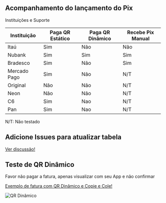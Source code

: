 ## Acompanhamento do lançamento do Pix

Instituições e Suporte

| Instituição   | Paga QR Estático | Paga QR Dinâmico | Recebe Pix Manual |
| ------------- | ---------------- | ---------------- | ----------------- |
| Itaú          | Sim              | Não              | Não               |
| Nubank        | Sim              | Sim              | Sim               |
| Bradesco      | Sim              | Não              | Sim               |
| Mercado Pago  | Sim              | Não              | N/T               |
| Original      | Não              | Não              | N/T               |
| Neon          | Não              | Não              | N/T               |
| C6            | Sim              | Nao              | N/T               |
| Pan           | Sim              | Nao              | N/T               |

N/T: Não testado

## Adicione Issues para atualizar tabela

[Ver discussão!](https://github.com/iugu/lancamentopix/issues)

## Teste de QR Dinâmico

Favor não pagar a fatura, apenas visualizar com seu App e não confirmar

[Exemplo de fatura com QR Dinâmico e Copie e Cole!](https://faturas.iugu.com/aef561ad-b35b-48be-a9c2-0700a0c96ea1-6cdc)

![QR Dinâmico](https://qr.iugu.com/public/qr_codes/image/A715C67BEE5B4C67863D13282B3467AA "QR Dinâmico")
